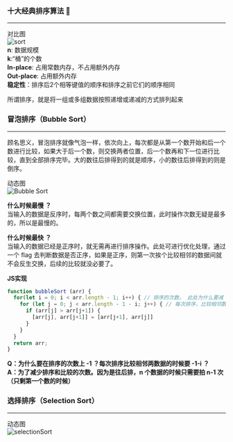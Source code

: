 ### 十大经典排序算法 :100:
---
对比图   
![sort](https://upload-images.jianshu.io/upload_images/6078022-86a57fe9166e171b.png?imageMogr2/auto-orient/strip%7CimageView2/2/w/1240)   
**n**: 数据规模   
**k**:“桶”的个数    
**In-place**: 占用常数内存，不占用额外内存    
**Out-place**: 占用额外内存   
**稳定性**：排序后2个相等键值的顺序和排序之前它们的顺序相同

所谓排序，就是将一组或多组数据按照递增或递减的方式排列起来    

### 冒泡排序（Bubble Sort）
---
顾名思义，冒泡排序就像气泡一样，依次向上，每次都是从第一个数开始和后一个数进行比较，如果大于后一个数，则交换两者位置，后一个数再和下一位进行比较，直到全部排序完毕。大的数往后排得到的就是顺序，小的数往后排得到的则是倒序。  

动态图  
![Bubble Sort](https://upload-images.jianshu.io/upload_images/6078022-4987842fd0c41f9b.gif?imageMogr2/auto-orient/strip)

**什么时候最慢 ？**   
当输入的数据是反序时，每两个数之间都需要交换位置，此时操作次数无疑是最多的，所以是最慢的。

**什么时候最快 ？**   
当输入的数据已经是正序时，就无需再进行排序操作。此处可进行优化处理，通过一个 flag 去判断数据是否正序，如果是正序，则第一次挨个比较相邻的数据间就不会反生交换，后续的比较就没必要了。

**JS实现**    
```js
function bubbleSort (arr) {
  for(let i = 0; i < arr.length - 1; i++) { // 排序的次数。 此处为什么要减 1 ?
    for (let j = 0; j < arr.length - 1 - i; j++) { // 每次排序，比较相邻数据。此处为什么要减 i ?
      if (arr[j] > arr[j+1]) {
        [arr[j], arr[j+1]] = [arr[j+1], arr[j]]
      }
    }
  }
  return arr;
}
```

**Q：为什么要在排序的次数上 -1 ？每次排序比较相邻两数据的时候要 -1-i ？**   
**A：为了减少排序和比较的次数。因为是往后排，n 个数据的时候只需要拍 n-1 次（只剩第一个数的时候）**
### 选择排序（Selection Sort）
---
动态图  
![selectionSort](https://upload-images.jianshu.io/upload_images/1867034-c6cc220cfb2b9ac8.gif?imageMogr2/auto-orient/strip)
